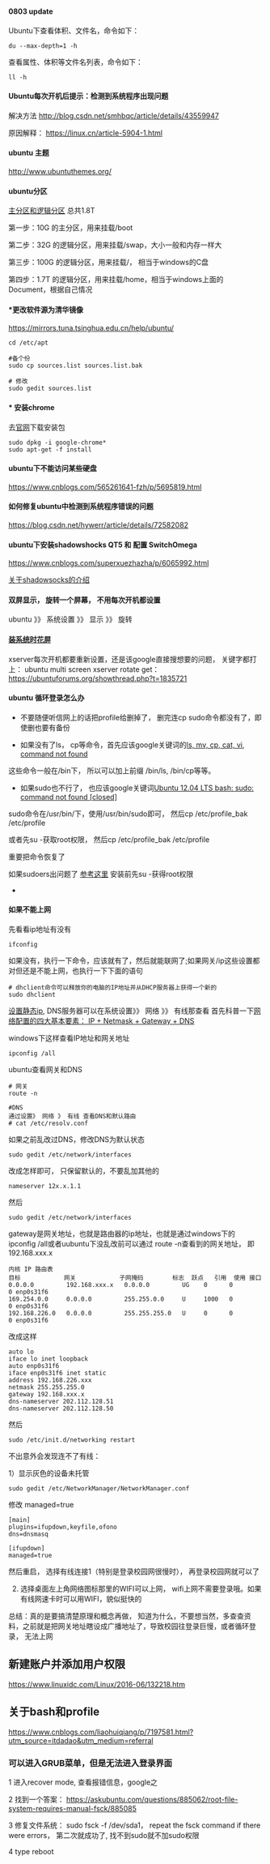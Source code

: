 ###

#### 0803 update

Ubuntu下查看体积、文件名，命令如下：
```
du --max-depth=1 -h
```
查看属性、体积等文件名列表，命令如下：
```
ll -h
```

#### Ubuntu每次开机后提示：检测到系统程序出现问题

解决方法
http://blog.csdn.net/smhbqc/article/details/43559947

原因解释：
https://linux.cn/article-5904-1.html


#### ubuntu 主题

http://www.ubuntuthemes.org/


#### ubuntu分区

[主分区和逻辑分区](http://www.cnblogs.com/and_he/archive/2011/10/18/2216492.html)
总共1.8T

第一步：10G 的主分区，用来挂载/boot

第二步：32G 的逻辑分区，用来挂载/swap，大小一般和内存一样大

第三步：100G  的逻辑分区，用来挂载/， 相当于windows的C盘

第四步：1.7T 的逻辑分区，用来挂载/home，相当于windows上面的Document，根据自己情况


#### *更改软件源为清华镜像
https://mirrors.tuna.tsinghua.edu.cn/help/ubuntu/

```
cd /etc/apt

#备个份
sudo cp sources.list sources.list.bak

# 修改
sudo gedit sources.list
```

#### * 安装chrome
去[官网](https://www.google.cn/chrome/)下载安装包
```
sudo dpkg -i google-chrome*
sudo apt-get -f install 
```

#### ubuntu下不能访问某些硬盘
https://www.cnblogs.com/565261641-fzh/p/5695819.html

#### 如何修复ubuntu中检测到系统程序错误的问题
https://blog.csdn.net/hywerr/article/details/72582082


#### ubuntu下安装shadowshocks QT5 和 配置 SwitchOmega
https://www.cnblogs.com/superxuezhazha/p/6065992.html

[关于shadowsocks的介绍](http://www.360doc.com/content/16/1009/23/1489589_597192113.shtml)

#### 双屏显示， 旋转一个屏幕， 不用每次开机都设置
ubuntu 》》 系统设置 》》 显示 》》 旋转 

#### [装系统时花屏](https://blog.csdn.net/heroxuetao/article/details/41482511)

xserver每次开机都要重新设置，还是该google直接搜想要的问题， 关键字都打上：
ubuntu multi screen xserver rotate
get：https://ubuntuforums.org/showthread.php?t=1835721


#### ubuntu 循环登录怎么办
* 不要随便听信网上的话把profile给删掉了， 删完连cp sudo命令都没有了，即使删也要有备份

* 如果没有了ls， cp等命令，首先应该google关键词的[ls, mv, cp, cat, vi, command not found](https://unix.stackexchange.com/questions/270585/ls-mv-cp-cat-vi-command-not-found)

这些命令一般在/bin下， 所以可以加上前缀 /bin/ls,  /bin/cp等等。

* 如果sudo也不行了， 也应该google关键词[Ubuntu 12.04 LTS bash: sudo: command not found [closed]
](https://stackoverflow.com/questions/15596278/ubuntu-12-04-lts-bash-sudo-command-not-found)

sudo命令在/usr/bin/下，使用/usr/bin/sudo即可， 然后cp /etc/profile_bak /etc/profile

或者先su -获取root权限， 然后cp /etc/profile_bak /etc/profile

重要把命令恢复了

如果sudoers出问题了
[参考这里](https://blog.csdn.net/mr_pang/article/details/51732900)
安装前先su -获得root权限

* 


#### 如果不能上网
先看看ip地址有没有
```
ifconfig
```

如果没有，执行一下命令，应该就有了，然后就能联网了;如果网关/ip这些设置都对但还是不能上网，也执行一下下面的语句
```
# dhclient命令可以释放你的电脑的IP地址并从DHCP服务器上获得一个新的
sudo dhclient
```

[设置静态ip](http://www.linuxdiyf.com/linux/23952.html), DNS服务器可以在系统设置》》 网络 》》 有线那查看
首先科普一下[网络配置的四大基本要素： IP + Netmask + Gateway + DNS](https://blog.csdn.net/fool_fool/article/details/8979694)

windows下这样查看IP地址和网关地址
```
ipconfig /all
```
ubuntu查看网关和DNS
```
# 网关
route -n

#DNS
通过设置》 网络 》 有线 查看DNS和默认路由
# cat /etc/resolv.conf
```
如果之前乱改过DNS，修改DNS为默认状态
```
sudo gedit /etc/network/interfaces
```
改成怎样即可， 只保留默认的，不要乱加其他的
```
nameserver 12x.x.1.1
```


然后
```
sudo gedit /etc/network/interfaces
```
gateway是网关地址，也就是路由器的ip地址，也就是通过windows下的 ipconfig /all或者uubuntu下没乱改前可以通过
route -n查看到的网关地址， 即192.168.xxx.x
```
内核 IP 路由表
目标            网关            子网掩码        标志  跃点   引用  使用 接口
0.0.0.0         192.168.xxx.x   0.0.0.0         UG    0      0        0 enp0s31f6
169.254.0.0     0.0.0.0         255.255.0.0     U     1000   0        0 enp0s31f6
192.168.226.0   0.0.0.0         255.255.255.0   U     0      0        0 enp0s31f6

```

改成这样
```
auto lo
iface lo inet loopback
auto enp0s31f6
iface enp0s31f6 inet static
address 192.168.226.xxx
netmask 255.255.255.0
gateway 192.168.xxx.x
dns-nameserver 202.112.128.51
dns-nameserver 202.112.128.50
```
然后
```
sudo /etc/init.d/networking restart
```
不出意外会发现连不了有线：

1）显示灰色的设备未托管
```
sudo gedit /etc/NetworkManager/NetworkManager.conf
```
修改 managed=true
```
[main]
plugins=ifupdown,keyfile,ofono
dns=dnsmasq

[ifupdown]
managed=true
```
然后重启， 选择有线连接1（特别是登录校园网很慢时）， 再登录校园网就可以了

2) 选择桌面左上角网络图标那里的WIFI可以上网， wifi上网不需要登录哦。如果有线网速卡时可以用WIFI，貌似挺快的

总结：真的是要搞清楚原理和概念再做， 知道为什么，不要想当然，多查查资料，之前就是把网关地址瞎设成广播地址了，导致校园往登录巨慢，或者循环登录， 无法上网

## 新建账户并添加用户权限
https://www.linuxidc.com/Linux/2016-06/132218.htm


## 关于bash和profile
https://www.cnblogs.com/liaohuiqiang/p/7197581.html?utm_source=itdadao&utm_medium=referral

### 可以进入GRUB菜单，但是无法进入登录界面

  1 进入recover mode, 查看报错信息，google之
  
  2 找到一个答案： https://askubuntu.com/questions/885062/root-file-system-requires-manual-fsck/885085
  
  3 修复文件系统： sudo fsck -f /dev/sda1， repeat the fsck command if there were errors， 第二次就成功了, 找不到sudo就不加sudo权限
  
  4 type reboot
